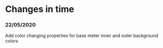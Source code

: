 # Changes in time

### 22/05/2020

Add color changing properties for base meter inner and outer background colors
